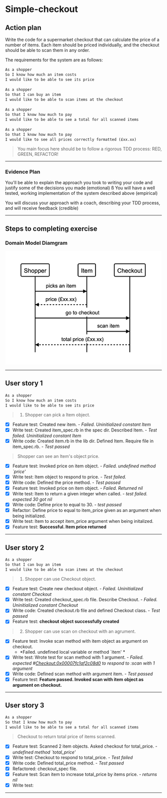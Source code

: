 # Simple-checkout

## Action plan

Write the code for a supermarket checkout that can calculate the price of a number of items. Each item should be priced individually, and the checkout should be able to scan them in any order.

The requirements for the system are as follows:
```
As a shopper
So I know how much an item costs
I would like to be able to see its price

As a shopper
So that I can buy an item
I would like to be able to scan items at the checkout

As a shopper
So that I know how much to pay
I would like to be able to see a total for all scanned items

As a shopper
So that I know how much to pay
I would like to see all prices correctly formatted (£xx.xx)
```

> You main focus here should be to follow a rigorous TDD process: RED, GREEN, REFACTOR!
---
### Evidence Plan

You'll be able to explain the approach you took to writing your code and justify some of the decisions you made (emotional)
ß
You will have a well tested, working implementation of the system described above (empirical)

You will discuss your approach with a coach, describing your TDD process, and will receive feedback (credible)

---
## Steps to completing exercise

### Domain Model Diamgram

![domain_model_diagram](https://github.com/ooduola/Simple-checkout/blob/master/images/domain_model_diagram.png)

---

## User story 1

```
As a shopper
So I know how much an item costs
I would like to be able to see its price
```
> 1. Shopper can pick a Item object.

- [x] Feature test: Created new item. - *Failed. Uninitialized constant Item*
- [x] Write test: Created item_spec.rb in the spec dir. Described Item. - *Test failed. Uninitialized constant Item*
- [x] Write code: Created item.rb in the lib dir. Defined Item. Require file in item_spec.rb. - *Test passed*

> Shopper can see an Item's object price. 

- [x] Feature test: Invoked price on item object. - *Failed. undefined method `price'*
- [x] Write test: Item object to respond to price. - *Test failed.*
- [x] Write code: Defined the price method. - *Test passed*
- [x] Feature test: Invoked price on item object. -  *Failed. Returned nil*
- [x] Write test: Item to return a given integer when called. - *test failed. expected 30 got nil*
- [x] Write code: Define price to equal to 30. - *test passed*
- [x] Refactor: Define price to equal to item_price given as an argument when being initialized.
- [x] Write test: Item to accept item_price argument when being initalized.
- [x] Feature test: **Successful. Item price returned**
---
## User story 2

```
As a shopper
So that I can buy an item
I would like to be able to scan items at the checkout
```
> 1. Shopper can use Checkout object.

- [x] Feature test: Create new checkout object. - *Failed. Uninitialized constant Checkout*
- [x] Write test: Created checkout_spec.rb file. Describe Checkout. - *Failed. Uninitialized constant Checkout*
- [x] Write code: Created checkout.rb file and defined Checkout class. - *Test passed*
- [x] Feature test: **checkout object successfully created**

> 2. Shopper can use scan on checkout with an agrument.

- [x] Feature test: Invoke scan method with item object as argument on checkout. 
   - *Failed. undefined local variable or method `item' *
- [x] Write test: Wrote test for scan method with 1 argument. - *Failed. expected #<Checkout:0x00007fc1af2c08d0> to respond to :scan with 1 argument*
- [x] Write code: Defined scan method with argument item. - *Test passed*
- [x] Feature test: **Feature passed. Invoked scan with item object as argument on checkout.**

---

## User story 3

```
As a shopper
So that I know how much to pay
I would like to be able to see a total for all scanned items
```
> Checkout to return total price of items scanned. 

- [x] Feature test: Scanned 2 item objects. Asked checkout for total_price. - *undefined method `total_price'*
- [x] Write test: Checkout to respond to total_price. - *Test failed*
- [x] Write code: Defined total_price method. - *Test passed* 
- [x] Refactored: checkout_spec file.
- [x] Feature test: Scan item to increase total_price by items price. - *returns nil* 
- [x] Write test:

---